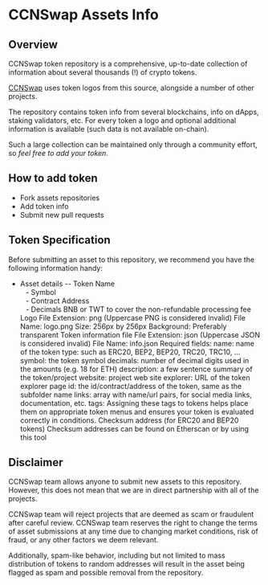 # CCNSwap Assets Info

## Overview

CCNSwap token repository is a comprehensive, up-to-date collection of information about several thousands (!) of crypto tokens.

[CCNSwap](https://ccnswap.org) uses token logos from this source, alongside a number of other projects.

The repository contains token info from several blockchains, info on dApps, staking validators, etc.
For every token a logo and optional additional information is available (such data is not available on-chain).

Such a large collection can be maintained only through a community effort, so _feel free to add your token_.

## How to add token

 - Fork assets repositories
 - Add token info
 - Submit new pull requests

## Token Specification

Before submitting an asset to this repository, we recommend you have the following information handy:
 - Asset details
 -- Token Name
 <br>&ensp; - Symbol
 <br>&ensp; - Contract Address
 <br>&ensp; - Decimals
BNB or TWT to cover the non-refundable processing fee
Logo
File Extension: png (Uppercase PNG is considered invalid)
File Name: logo.png
Size: 256px by 256px
Background: Preferably transparent
Token information file
File Extension: json (Uppercase JSON is considered invalid)
File Name: info.json
Required fields:
name: name of the token
type: such as ERC20, BEP2, BEP20, TRC20, TRC10, ...
symbol: the token symbol
decimals: number of decimal digits used in the amounts (e.g. 18 for ETH)
description: a few sentence summary of the token/project
website: project web site
explorer: URL of the token explorer page
id: the id/contract/address of the token, same as the subfolder name
links: array with name/url pairs, for social media links, documentation, etc.
tags: Assigning these tags to tokens helps place them on appropriate token menus and ensures your token is evaluated correctly in conditions.
Checksum address (for ERC20 and BEP20 tokens)
Checksum addresses can be found on Etherscan or by using this tool

## Disclaimer

CCNSwap team allows anyone to submit new assets to this repository. However, this does not mean that we are in direct partnership with all of the projects.

CCNSwap team will reject projects that are deemed as scam or fraudulent after careful review.
CCNSwap team reserves the right to change the terms of asset submissions at any time due to changing market conditions, risk of fraud, or any other factors we deem relevant.

Additionally, spam-like behavior, including but not limited to mass distribution of tokens to random addresses will result in the asset being flagged as spam and possible removal from the repository.
